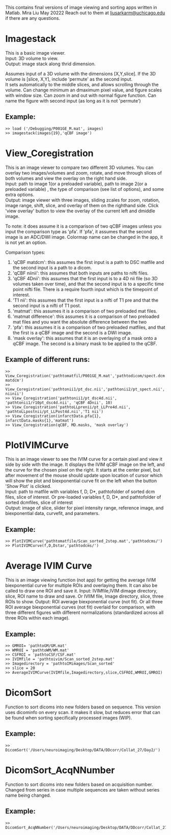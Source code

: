This contains final versions of image viewing and sorting apps written in Matlab. 
Mira Liu May 20222
Reach out to them at liusarkarm@uchicago.edu if there are any questions.

# Imagestack
This is a basic image viewer.\
Input: 3D volume to view.\
Output: image stack along thrid dimension.

Assumes input of a 3D volume with the dimensions [X,Y,slice]. If the 3D volume is [slice, X,Y], include 'permute' as the second input.\
It sets automatically to the middle slices, and allows scrolling through the volume. 
Can change minimum an dmaximum pixel value, and figure scales with window size. Can zoom in and out with normal figure function. 
Can name the figure with second input (as long as it is not 'permute')

## Example:
    >> load ('/Debugging/P001GE_M.mat', images)
    >> imagestack(images{19},'qCBF image')


# View_Coregistration
This is an image viewer to compare two different 3D volumes. You can overlay two images/volumes and zoom, rotate, and move through slices of both volumes and view the overlay on the right hand side.\
Input: path to image 1(or a preloaded variable), path to image 2(or a preloaded variable) , the type of comparison (see list of options), and some extra options.\
Output: image viewer with three images, sliding zcales for zoom, rotation, image range, shift, slice, and overlay of them on the righthand side. Click 'view overlay' button to view the overlay of the current left and dmiddle image. 

To note: it does assume it is a comparison of two qCBF images unless you input the comparison type as 'pfa'. If 'pfa', it assumes that the second image is an ADC/DWI image. Colormap name can be changed in the app, it is not yet an option.  

Comparison types:
1) 'qCBF matdcm': this assumes the first input is a path to DSC matfile and the second input is a path to a dicom. 
2) 'qCBF niinii': this assumes that both inputs are paths to nifti files.
3) 'qCBF 4Dnii': this assumes that the first input is to a 4D nii file (so 3D volumes taken over time), and that the second input is to a specific time point nifti file. There is a require fourth input which is the timepoint of interest. 
4) 'T1 nii': this assumes that the first input is a nifti of T1 pre and that the second input is a nifti of T1 post. 
5) 'matmat': this assumes it is a comparison of two preloaded mat files. 
6) 'matmat difference': this assumes it is a comparison of two preloaded mat files and you want the absolute difference between the two
6) 'pfa': this assumes it is a comparison of two preloaded matfiles, and that the first is a qCBF image and the second is a DWI image.
7) 'mask overlay': this assumes that it is an overlaying of a mask onto a qCBF image. The second is a binary mask to be applied to the qCBF.

## Example of different runs: 
    >> View_Coregistration('pathtomatfil/P001GE_M.mat','pathtodicom/spect.dcm','qCBF matdcm')
    >> View_Coregistration('pathtonii1/pt_dsc.nii','pathtonii2/pt_spect.nii','qCBF niinii')
    >> View_Coregistration('pathtonii1/pt_dsc4d.nii', 'pathtonii1/r10pt_dsc4d.nii', 'qCBF 4Dnii', 10)
    >> View_Coregistration('pathtoLLprenii/pt_LLPre4d.nii', 'pathtoLLpostnii/pt_LLPost4d.nii','T1 nii')
    >> View_Coregistration(infarctData.pfa{1},  infarctData.masks{1},'matmat')
    >> View_Coregistration(qCBF, MD.masks, 'mask overlay')

# PlotIVIMCurve
This is an image viewer to see the IVIM curve for a certain pixel and view it side by side with the image. It displays the IVIM qCBF image on the left, and the curve for the chosen pixel on the right. It starts at the center pixel, but after movement of the mouse should update upon location of cursor which will show the plot and biexponential curve fit on the left when the button  'Show Plot' is clicked.\
Input: path to matfile with variables f, D, D*, pathtofolder of sorted dcm files, slice of interest. Or pre-loaded variables f, D, D*, and pathtofolder of sorted dcmfiles, slice of interest\
Output: image of slice, slider for pixel intensity range, reference image, and biexponential data, curvefit, and parameters.

## Example: 
    >> PlotIVIMCurve('pathtomatfile/Scan_sorted_2step.mat','pathtodcms/')
    >> PlotIVIMCurve(f,D,Dstar,'pathtodcms/')
    

# Average IVIM Curve
This is an image viewing function (not app) for getting the average IVIM biexponential curve for multiple ROIs and overlaying them. It can also be called to draw one ROI and save it.
Input: IVIMfile,IVIM dimage directory, slice, ROI name to draw and save. Or IVIIM file, Image directory, slice, three ROIs to show.
Output: ROI average biexponential curve (not fit). Or all three ROI average biexponential curves (not fit) overlaid for comparison, with three different figures with different normalizations (standardized across all three ROIs within each image). 

## Example: 
    >> GMROI= 'pathtoGM/GM.mat'
    >> WMROI = 'pathtoWM/WM.mat'
    >> CSFROI = 'pathtoCSF/CSF.mat'
    >> IVIMfile = 'pathtoivim/Scan_sorted_2step.mat'
    >> Imagedirectory = 'pathtoIMimages/Scan_sorted'
    >> slice = 20
    >> AverageIVIMCurve(IVIMfile,Imagedirectory,slice,CSFROI,WMROI,GMROI)

# DicomSort
Function to sort dicoms into new folders based on sequence. This version uses dicominfo on every scan. it makes it slow, but reduces error that can be found when sorting specifically processed images (WIP).
## Example: 
    >> DicomSort('/Users/neuroimaging/Desktop/DATA/DDcorr/Collat_27/Day2/')

# DicomSort_AcqNNumber
Function to sort dicoms into new folders based on acquisition number. Changed from series in case multiple sequences are taken without series name being changed.

## Example: 
    >> DicomSort_AcqNNumber('/Users/neuroimaging/Desktop/DATA/DDcorr/Collat_27/Day2/')
